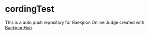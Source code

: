 # cordingTest
This is a auto push repository for Baekjoon Online Judge created with [BaekjoonHub](https://github.com/BaekjoonHub/BaekjoonHub).
